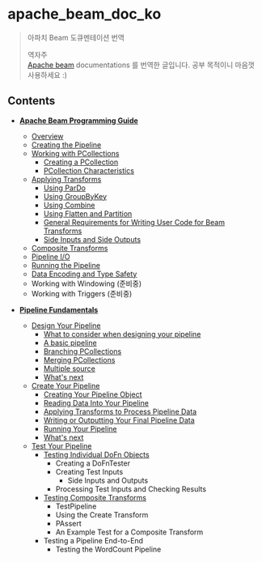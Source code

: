 # apache_beam_doc_ko
> 아파치 Beam 도큐멘테이션 번역  
>
> 역자주  
> [Apache beam](https://beam.apache.org/) documentations 를 번역한 글입니다. 공부 목적이니 마음껏 사용하세요 :)

## Contents

- **[Apache Beam Programming Guide](https://github.com/sungjunyoung/apache_beam_doc_ko/tree/master/1.%20Apache%20Beam%20Programming%20Guide)**
    - [Overview](https://github.com/sungjunyoung/apache_beam_doc_ko/tree/master/1.%20Apache%20Beam%20Programming%20Guide/1.%20Overview)
    - [Creating the Pipeline](https://github.com/sungjunyoung/apache_beam_doc_ko/tree/master/1.%20Apache%20Beam%20Programming%20Guide/2.%20Creating%20the%20pipeline)
    - [Working with PCollections](https://github.com/sungjunyoung/apache_beam_doc_ko/tree/master/1.%20Apache%20Beam%20Programming%20Guide/3.%20Working%20with%20PCollections)
        - [Creating a PCollection](https://github.com/sungjunyoung/apache_beam_doc_ko/tree/master/1.%20Apache%20Beam%20Programming%20Guide/3.%20Working%20with%20PCollections/1.%20Creating%20a%20PCollection)
        - [PCollection Characteristics](https://github.com/sungjunyoung/apache_beam_doc_ko/tree/master/1.%20Apache%20Beam%20Programming%20Guide/3.%20Working%20with%20PCollections/2.%20PCollection%20characteristics)
    - [Applying Transforms](https://github.com/sungjunyoung/apache_beam_doc_ko/tree/master/1.%20Apache%20Beam%20Programming%20Guide/4.%20Applying%20transforms)
        - [Using ParDo](https://github.com/sungjunyoung/apache_beam_doc_ko/tree/master/1.%20Apache%20Beam%20Programming%20Guide/4.%20Applying%20transforms/1.%20Using%20ParDo)
        - [Using GroupByKey](https://github.com/sungjunyoung/apache_beam_doc_ko/tree/master/1.%20Apache%20Beam%20Programming%20Guide/4.%20Applying%20transforms/2.%20Using%20GroupByKey)
        - [Using Combine](https://github.com/sungjunyoung/apache_beam_doc_ko/tree/master/1.%20Apache%20Beam%20Programming%20Guide/4.%20Applying%20transforms/3.%20Using%20Combine)
        - [Using Flatten and Partition](https://github.com/sungjunyoung/apache_beam_doc_ko/tree/master/1.%20Apache%20Beam%20Programming%20Guide/4.%20Applying%20transforms/4.%20Using%20Flatten%20and%20Partition)
        - [General Requirements for Writing User Code for Beam Transforms](https://github.com/sungjunyoung/apache_beam_doc_ko/tree/master/1.%20Apache%20Beam%20Programming%20Guide/4.%20Applying%20transforms/5.%20General%20Requirements%20for%20writing%20user%20code%20for%20Beam%20transforms)
        - [Side Inputs and Side Outputs](https://github.com/sungjunyoung/apache_beam_doc_ko/tree/master/1.%20Apache%20Beam%20Programming%20Guide/4.%20Applying%20transforms/6.%20Side%20Inputs%20and%20Side%20Outputs)
    - [Composite Transforms](https://github.com/sungjunyoung/apache_beam_doc_ko/tree/master/1.%20Apache%20Beam%20Programming%20Guide/5.%20Composite%20Transforms)
    - [Pipeline I/O](https://github.com/sungjunyoung/apache_beam_doc_ko/tree/master/1.%20Apache%20Beam%20Programming%20Guide/6.%20Pipeline%20Input%20Output)
    - [Running the Pipeline](https://github.com/sungjunyoung/apache_beam_doc_ko/tree/master/1.%20Apache%20Beam%20Programming%20Guide/7.%20Running%20the%20pipeline)
    - [Data Encoding and Type Safety](https://github.com/sungjunyoung/apache_beam_doc_ko/tree/master/1.%20Apache%20Beam%20Programming%20Guide/8.%20Data%20encoding%20and%20type%20safety)
    - Working with Windowing (준비중)
    - Working with Triggers (준비중)

- **[Pipeline Fundamentals](https://github.com/sungjunyoung/apache_beam_doc_ko/tree/master/2.%20Pipeline%20Fundamentals)**
    - [Design Your Pipeline](https://github.com/sungjunyoung/apache_beam_doc_ko/tree/master/2.%20Pipeline%20Fundamentals/1.%20Design%20Your%20Pipeline)
        - [What to consider when designing your pipeline](https://github.com/sungjunyoung/apache_beam_doc_ko/tree/master/2.%20Pipeline%20Fundamentals/1.%20Design%20Your%20Pipeline/1.%20What%20to%20consider%20when%20designing%20your%20pipeline)
        - [A basic pipeline](https://github.com/sungjunyoung/apache_beam_doc_ko/tree/master/2.%20Pipeline%20Fundamentals/1.%20Design%20Your%20Pipeline/2.%20A%20basic%20pipeline)
        - [Branching PCollections](https://github.com/sungjunyoung/apache_beam_doc_ko/tree/master/2.%20Pipeline%20Fundamentals/1.%20Design%20Your%20Pipeline/3.%20Branching%20PCollections)
        - [Merging PCollections](https://github.com/sungjunyoung/apache_beam_doc_ko/tree/master/2.%20Pipeline%20Fundamentals/1.%20Design%20Your%20Pipeline/4.%20Merging%20PCollections)
        - [Multiple source](https://github.com/sungjunyoung/apache_beam_doc_ko/tree/master/2.%20Pipeline%20Fundamentals/1.%20Design%20Your%20Pipeline/5.%20Multiple%20sources)
        - [What's next](https://github.com/sungjunyoung/apache_beam_doc_ko/tree/master/2.%20Pipeline%20Fundamentals/1.%20Design%20Your%20Pipeline/6.%20What's%20next)
    - [Create Your Pipeline](https://github.com/sungjunyoung/apache_beam_doc_ko/tree/master/2.%20Pipeline%20Fundamentals/2.%20Create%20Your%20Pipeline)
        - [Creating Your Pipeline Object](https://github.com/sungjunyoung/apache_beam_doc_ko/tree/master/2.%20Pipeline%20Fundamentals/2.%20Create%20Your%20Pipeline/1.%20Creating%20Your%20Pipeline%20Obejct)
        - [Reading Data Into Your Pipeline](https://github.com/sungjunyoung/apache_beam_doc_ko/tree/master/2.%20Pipeline%20Fundamentals/2.%20Create%20Your%20Pipeline/2.%20Reading%20Data%20Into%20Your%20Pipeline)
        - [Applying Transforms to Process Pipeline Data](https://github.com/sungjunyoung/apache_beam_doc_ko/tree/master/2.%20Pipeline%20Fundamentals/2.%20Create%20Your%20Pipeline/3.%20Applying%20Transforms%20to%20Process%20Pipeline%20Data)
        - [Writing or Outputting Your Final Pipeline Data](https://github.com/sungjunyoung/apache_beam_doc_ko/tree/master/2.%20Pipeline%20Fundamentals/2.%20Create%20Your%20Pipeline/4.%20Writing%20or%20Outputting%20Your%20Final%20Pipeline%20Data)
        - [Running Your Pipeline](https://github.com/sungjunyoung/apache_beam_doc_ko/tree/master/2.%20Pipeline%20Fundamentals/2.%20Create%20Your%20Pipeline/5.%20Running%20Your%20Pipeline)
        - [What's next](https://github.com/sungjunyoung/apache_beam_doc_ko/tree/master/2.%20Pipeline%20Fundamentals/2.%20Create%20Your%20Pipeline/6.%20What's%20next)
    - [Test Your Pipeline](https://github.com/sungjunyoung/apache_beam_doc_ko/tree/master/2.%20Pipeline%20Fundamentals/3.%20Test%20Your%20Pipeline)
        - [Testing Individual DoFn Objects](https://github.com/sungjunyoung/apache_beam_doc_ko/tree/master/2.%20Pipeline%20Fundamentals/3.%20Test%20Your%20Pipeline/1.%20Testing%20Individual%20DoFn%20Objects)
            - Creating a DoFnTester
            - Creating Test Inputs
                - Side Inputs and Outputs
            - Processing Test Inputs and Checking Results
        - [Testing Composite Transforms](https://github.com/sungjunyoung/apache_beam_doc_ko/tree/master/2.%20Pipeline%20Fundamentals/3.%20Test%20Your%20Pipeline/2.%20Testing%20Composite%20Transforms)
            - TestPipeline
            - Using the Create Transform
            - PAssert
            - An Example Test for a Composite Transform
        - Testing a Pipeline End-to-End
            - Testing the WordCount Pipeline
